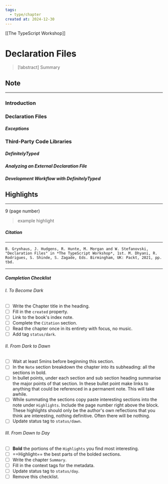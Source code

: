 ```yaml
---
tags:
  - type/chapter
created at: 2024-12-30
---
```

[[The TypeScript Workshop]]
# **Declaration Files**

> [!abstract] Summary
## **Note**
---
### **Introduction**
### **Declaration Files**
##### **Exceptions**
### **Third-Party Code Libraries**
##### **DefinitelyTyped**
##### **Analyzing an External Declaration File**
##### **Development Workflow with DefinitelyTyped**
## **Highlights**
---
9 (page number)
> example highlight
##### **Citation**
---
```
B. Grynhaus, J. Hudgens, R. Hunte, M. Morgan and W. Stefanovski, "Declaration Files" in *The TypeScript Workshop*, 1st. M. Dhyani, R. Rodrigues, S. Shinde, S. Zagade, Eds. Birmingham, UK: Packt, 2021, pp. tbd.
```
---
##### Completion Checklist
###### I. To Become Dark
- [ ] Write the Chapter title in the heading.
- [ ] Fill in the `created` property.
- [ ] Link to the book's index note.
- [ ] Complete the `Citation` section.
- [ ] Read the chapter once in its entirety with focus, no music.
- [ ] Add tag `status/dark`.
###### II. From Dark to Dawn
- [ ] Wait at least 5mins before beginning this section.
- [ ] In the `Note` section breakdown the chapter into its subheading: all the sections in bold.
- [ ] In bullet points, under each section and sub section heading summarise the major points of that section. In these bullet point make links to anything that could be referenced in a permanent note. This will take awhile.
- [ ] While summating the sections copy paste interesting sections into the note under `Highlights`. Include the page number right above the block. These highlights should only be the author's own reflections that you think are interesting, nothing definitive. Often there will be nothing.
- [ ] Update status tag to `status/dawn`.
###### III. From Dawn to Day
- [ ]  **Bold** the portions of the `Highlights` you find most interesting.
- [ ] ==Highlight== the best parts of the bolded sections.
- [ ] Write the chapter `Summary`.
- [ ] Fill in the context tags for the metadata.
- [ ] Update status tag to `status/day`.
- [ ] Remove this checklist.